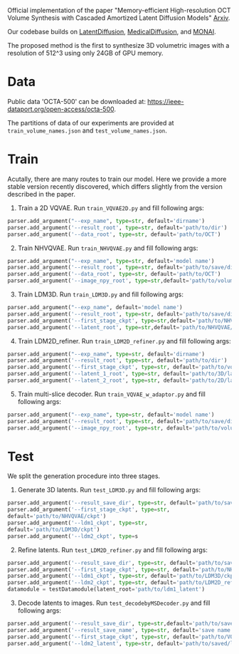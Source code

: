 Official implementation of the paper "Memory-efficient High-resolution OCT Volume Synthesis with Cascaded Amortized Latent Diffusion Models" [Arxiv](https://arxiv.org/html/2405.16516v1).

Our codebase builds on [LatentDiffusion](https://github.com/CompVis/latent-diffusion), [MedicalDiffusion](https://github.com/FirasGit/medicaldiffusion), and [MONAI](https://docs.monai.io/en/stable/networks.html#vitautoenc).

The proposed method is the first to synthesize 3D volumetric images with a resolution of 512^3 using only 24GB of GPU memory.

# Data

Public data 'OCTA-500' can be downloaded at: https://ieee-dataport.org/open-access/octa-500.

The partitions of data of our experiments are provided at `train_volume_names.json` and `test_volume_names.json`.


# Train

Acutally, there are many routes to train our model. Here we provide a more stable version recently discovered, which differs slightly from the version described in the paper.

1. Train a 2D VQVAE. Run `train_VQVAE2D.py` and fill following args:

```python
parser.add_argument("--exp_name", type=str, default='dirname')
parser.add_argument('--result_root', type=str, default='path/to/dir')
parser.add_argument('--data_root', type=str, default='path/to/OCT')
```

2. Train NHVQVAE. Run `train_NHVQVAE.py` and fill following args:
```python
parser.add_argument("--exp_name", type=str, default='model name')
parser.add_argument('--result_root', type=str, default='path/to/save/dir')
parser.add_argument('--data_root', type=str, default='path/to/OCT')
parser.add_argument('--image_npy_root', type=str,default='path/to/volume/npy')
```

3. Train LDM3D. Run `train_LDM3D.py` and fill following args:
```python
parser.add_argument("--exp_name", default='model name')
parser.add_argument('--result_root', type=str, default='path/to/save/dir')
parser.add_argument('--first_stage_ckpt', type=str,default='path/to/NHVQVAE/ckpt')
parser.add_argument('--latent_root', type=str,default='path/to/NHVQVAE/latent')
```
4. Train LDM2D_refiner. Run `train_LDM2D_refiner.py` and fill following args:
```python
parser.add_argument("--exp_name", type=str, default='dirname')
parser.add_argument('--result_root', type=str, default='path/to/dir')
parser.add_argument('--first_stage_ckpt', type=str, default='path/to/vqgan2d/ckpt')
parser.add_argument('--latent_1_root', type=str, default='path/to/3D/latent')
parser.add_argument('--latent_2_root', type=str, default='path/to/2D/latent')
```

5. Train multi-slice decoder. Run `train_VQVAE_w_adaptor.py` and fill following args:
```python
parser.add_argument("--exp_name", type=str, default='model name')
parser.add_argument('--result_root', type=str, default='path/to/save/dir')
parser.add_argument('--image_npy_root', type=str, default='path/to/volume/npy')
```


# Test

We split the generation procedure into three stages.

1.  Generate 3D latents. Run `test_LDM3D.py` and fill following args:
```python
parser.add_argument('--result_save_dir', type=str, default='path/to/save/dir')
parser.add_argument('--first_stage_ckpt', type=str,
default='path/to/NHVQVAE/ckpt')
parser.add_argument('--ldm1_ckpt', type=str,
default='path/to/LDM3D/ckpt')
parser.add_argument('--ldm2_ckpt', type=s
```

2.  Refine latents. Run `test_LDM2D_refiner.py` and fill following args:
```python
parser.add_argument('--result_save_dir', type=str, default='path/to/save/dir')
parser.add_argument('--first_stage_ckpt', type=str, default='path/to/NHVQVAE/ckpt')
parser.add_argument('--ldm1_ckpt', type=str, default='path/to/LDM3D/ckpt')
parser.add_argument('--ldm2_ckpt', type=str, default='path/to/LDM2D_refiner/ckpt')
datamodule = testDatamodule(latent_root='path/to/ldm1_latent')
```

3.  Decode latents to images. Run `test_decodebyMSDecoder.py` and fill following args:
```python
parser.add_argument('--result_save_dir', type=str,default='path/to/save/dir')
parser.add_argument('--result_save_name', type=str, default='save name')
parser.add_argument('--first_stage_ckpt', type=str, default='path/to/VQVAE_w_adaptor/ckpt')
parser.add_argument('--ldm2_latent', type=str, default='path/to/saved/ldm2_latent')
```


